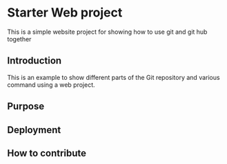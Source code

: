 # Starter Web project

This is a simple website project for showing how to use git and git hub together 

## Introduction

This is an example to show different parts of the Git repository and various command using a web project.

## Purpose

## Deployment

## How to contribute